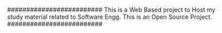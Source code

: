 #########################
This is a Web Based project to Host my study material related to Software Engg.
This is an Open Source Project.
#########################